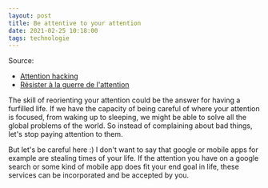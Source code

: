```yaml
---
layout: post
title: Be attentive to your attention
date: 2021-02-25 10:18:00
tags: technologie
---
```


Source:

- [Attention hacking](https://www.youtube.com/watch?v=zQoTgejl60s)
- [Résister à la guerre de l'attention](https://www.youtube.com/watch?v=e2_u4gUxXBU)

The skill of reorienting your attention could be the answer for having a furfilled life. If we have the capacity of being careful of where your attention is focused, from waking up to sleeping, we might be able to solve all the global problems of the world. So instead of complaining about bad things, let's stop paying attention to them.

But let's be careful here :) I don't want to say that google or mobile apps for example are stealing times of your life. If the attention you have on a google search or some kind of mobile app does fit your end goal in life, these services can be incorporated and be accepted by you.
